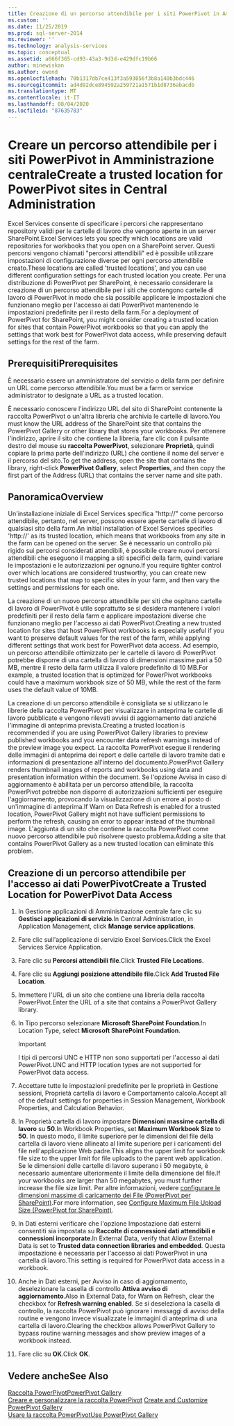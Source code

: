 ```yaml
---
title: Creazione di un percorso attendibile per i siti PowerPivot in Amministrazione centrale | Microsoft Docs
ms.custom: ''
ms.date: 11/25/2019
ms.prod: sql-server-2014
ms.reviewer: ''
ms.technology: analysis-services
ms.topic: conceptual
ms.assetid: a666f365-cd93-43a3-9d3d-e429dfc19b66
author: minewiskan
ms.author: owend
ms.openlocfilehash: 70b1317db7ce413f3a593056f3b8a140b3bdc446
ms.sourcegitcommit: ad4d92dce894592a259721a1571b1d8736abacdb
ms.translationtype: MT
ms.contentlocale: it-IT
ms.lasthandoff: 08/04/2020
ms.locfileid: "87635783"
---
```

# <a name="create-a-trusted-location-for-powerpivot-sites-in-central-administration"></a><span data-ttu-id="a4666-102">Creare un percorso attendibile per i siti PowerPivot in Amministrazione centrale</span><span class="sxs-lookup"><span data-stu-id="a4666-102">Create a trusted location for PowerPivot sites in Central Administration</span></span>
  <span data-ttu-id="a4666-103">Excel Services consente di specificare i percorsi che rappresentano repository validi per le cartelle di lavoro che vengono aperte in un server SharePoint.</span><span class="sxs-lookup"><span data-stu-id="a4666-103">Excel Services lets you specify which locations are valid repositories for workbooks that you open on a SharePoint server.</span></span> <span data-ttu-id="a4666-104">Questi percorsi vengono chiamati "percorsi attendibili" ed è possibile utilizzare impostazioni di configurazione diverse per ogni percorso attendibile creato.</span><span class="sxs-lookup"><span data-stu-id="a4666-104">These locations are called 'trusted locations', and you can use different configuration settings for each trusted location you create.</span></span> <span data-ttu-id="a4666-105">Per una distribuzione di PowerPivot per SharePoint, è necessario considerare la creazione di un percorso attendibile per i siti che contengono cartelle di lavoro di PowerPivot in modo che sia possibile applicare le impostazioni che funzionano meglio per l'accesso ai dati PowerPivot mantenendo le impostazioni predefinite per il resto della farm.</span><span class="sxs-lookup"><span data-stu-id="a4666-105">For a deployment of PowerPivot for SharePoint, you might consider creating a trusted location for sites that contain PowerPivot workbooks so that you can apply the settings that work best for PowerPivot data access, while preserving default settings for the rest of the farm.</span></span>  
  
  
  
## <a name="prerequisites"></a><span data-ttu-id="a4666-106">Prerequisiti</span><span class="sxs-lookup"><span data-stu-id="a4666-106">Prerequisites</span></span>  
 <span data-ttu-id="a4666-107">È necessario essere un amministratore del servizio o della farm per definire un URL come percorso attendibile.</span><span class="sxs-lookup"><span data-stu-id="a4666-107">You must be a farm or service administrator to designate a URL as a trusted location.</span></span>  
  
 <span data-ttu-id="a4666-108">È necessario conoscere l'indirizzo URL del sito di SharePoint contenente la raccolta PowerPivot o un'altra libreria che archivia le cartelle di lavoro.</span><span class="sxs-lookup"><span data-stu-id="a4666-108">You must know the URL address of the SharePoint site that contains the PowerPivot Gallery or other library that stores your workbooks.</span></span> <span data-ttu-id="a4666-109">Per ottenere l'indirizzo, aprire il sito che contiene la libreria, fare clic con il pulsante destro del mouse su **raccolta PowerPivot**, selezionare **Proprietà**, quindi copiare la prima parte dell'indirizzo (URL) che contiene il nome del server e il percorso del sito.</span><span class="sxs-lookup"><span data-stu-id="a4666-109">To get the address, open the site that contains the library, right-click **PowerPivot Gallery**, select **Properties**, and then copy the first part of the Address (URL) that contains the server name and site path.</span></span>  
  
##  <a name="overview"></a><a name="overview"></a> <span data-ttu-id="a4666-110">Panoramica</span><span class="sxs-lookup"><span data-stu-id="a4666-110">Overview</span></span>  
 <span data-ttu-id="a4666-111">Un'installazione iniziale di Excel Services specifica "http://" come percorso attendibile, pertanto, nel server, possono essere aperte cartelle di lavoro di qualsiasi sito della farm.</span><span class="sxs-lookup"><span data-stu-id="a4666-111">An initial installation of Excel Services specifies 'http://' as its trusted location, which means that workbooks from any site in the farm can be opened on the server.</span></span> <span data-ttu-id="a4666-112">Se è necessario un controllo più rigido sui percorsi considerati attendibili, è possibile creare nuovi percorsi attendibili che eseguono il mapping a siti specifici della farm, quindi variare le impostazioni e le autorizzazioni per ognuno.</span><span class="sxs-lookup"><span data-stu-id="a4666-112">If you require tighter control over which locations are considered trustworthy, you can create new trusted locations that map to specific sites in your farm, and then vary the settings and permissions for each one.</span></span>  
  
 <span data-ttu-id="a4666-113">La creazione di un nuovo percorso attendibile per siti che ospitano cartelle di lavoro di PowerPivot è utile soprattutto se si desidera mantenere i valori predefiniti per il resto della farm e applicare impostazioni diverse che funzionano meglio per l'accesso ai dati PowerPivot.</span><span class="sxs-lookup"><span data-stu-id="a4666-113">Creating a new trusted location for sites that host PowerPivot workbooks is especially useful if you want to preserve default values for the rest of the farm, while applying different settings that work best for PowerPivot data access.</span></span> <span data-ttu-id="a4666-114">Ad esempio, un percorso attendibile ottimizzato per le cartelle di lavoro di PowerPivot potrebbe disporre di una cartella di lavoro di dimensioni massime pari a 50 MB, mentre il resto della farm utilizza il valore predefinito di 10 MB.</span><span class="sxs-lookup"><span data-stu-id="a4666-114">For example, a trusted location that is optimized for PowerPivot workbooks could have a maximum workbook size of 50 MB, while the rest of the farm uses the default value of 10MB.</span></span>  
  
 <span data-ttu-id="a4666-115">La creazione di un percorso attendibile è consigliata se si utilizzano le librerie della raccolta PowerPivot per visualizzare in anteprima le cartelle di lavoro pubblicate e vengono rilevati avvisi di aggiornamento dati anziché l'immagine di anteprima prevista.</span><span class="sxs-lookup"><span data-stu-id="a4666-115">Creating a trusted location is recommended if you are using PowerPivot Gallery libraries to preview published workbooks and you encounter data refresh warnings instead of the preview image you expect.</span></span> <span data-ttu-id="a4666-116">La raccolta PowerPivot esegue il rendering delle immagini di anteprima dei report e delle cartelle di lavoro tramite dati e informazioni di presentazione all'interno del documento.</span><span class="sxs-lookup"><span data-stu-id="a4666-116">PowerPivot Gallery renders thumbnail images of reports and workbooks using data and presentation information within the document.</span></span> <span data-ttu-id="a4666-117">Se l'opzione Avvisa in caso di aggiornamento è abilitata per un percorso attendibile, la raccolta PowerPivot potrebbe non disporre di autorizzazioni sufficienti per eseguire l'aggiornamento, provocando la visualizzazione di un errore al posto di un'immagine di anteprima.</span><span class="sxs-lookup"><span data-stu-id="a4666-117">If Warn on Data Refresh is enabled for a trusted location, PowerPivot Gallery might not have sufficient permissions to perform the refresh, causing an error to appear instead of the thumbnail image.</span></span> <span data-ttu-id="a4666-118">L'aggiunta di un sito che contiene la raccolta PowerPivot come nuovo percorso attendibile può risolvere questo problema.</span><span class="sxs-lookup"><span data-stu-id="a4666-118">Adding a site that contains PowerPivot Gallery as a new trusted location can eliminate this problem.</span></span>  
  
##  <a name="create-a-trusted-location-for-powerpivot-data-access"></a><a name="create"></a><span data-ttu-id="a4666-119">Creazione di un percorso attendibile per l'accesso ai dati PowerPivot</span><span class="sxs-lookup"><span data-stu-id="a4666-119">Create a Trusted Location for PowerPivot Data Access</span></span>  
  
1.  <span data-ttu-id="a4666-120">In Gestione applicazioni di Amministrazione centrale fare clic su **Gestisci applicazioni di servizio**.</span><span class="sxs-lookup"><span data-stu-id="a4666-120">In Central Administration, in Application Management, click **Manage service applications**.</span></span>  
  
2.  <span data-ttu-id="a4666-121">Fare clic sull'applicazione di servizio Excel Services.</span><span class="sxs-lookup"><span data-stu-id="a4666-121">Click the Excel Services Service Application.</span></span>  
  
3.  <span data-ttu-id="a4666-122">Fare clic su **Percorsi attendibili file**.</span><span class="sxs-lookup"><span data-stu-id="a4666-122">Click **Trusted File Locations**.</span></span>  
  
4.  <span data-ttu-id="a4666-123">Fare clic su **Aggiungi posizione attendibile file**.</span><span class="sxs-lookup"><span data-stu-id="a4666-123">Click **Add Trusted File Location**.</span></span>  
  
5.  <span data-ttu-id="a4666-124">Immettere l'URL di un sito che contiene una libreria della raccolta PowerPivot.</span><span class="sxs-lookup"><span data-stu-id="a4666-124">Enter the URL of a site that contains a PowerPivot Gallery library.</span></span>  
  
6.  <span data-ttu-id="a4666-125">In Tipo percorso selezionare **Microsoft SharePoint Foundation**.</span><span class="sxs-lookup"><span data-stu-id="a4666-125">In Location Type, select **Microsoft SharePoint Foundation**.</span></span>  
  
    > [!IMPORTANT]  
    >  <span data-ttu-id="a4666-126">I tipi di percorsi UNC e HTTP non sono supportati per l'accesso ai dati PowerPivot.</span><span class="sxs-lookup"><span data-stu-id="a4666-126">UNC and HTTP location types are not supported for PowerPivot data access.</span></span>  
  
7.  <span data-ttu-id="a4666-127">Accettare tutte le impostazioni predefinite per le proprietà in Gestione sessioni, Proprietà cartella di lavoro e Comportamento calcolo.</span><span class="sxs-lookup"><span data-stu-id="a4666-127">Accept all of the default settings for properties in Session Management, Workbook Properties, and Calculation Behavior.</span></span>  
  
8.  <span data-ttu-id="a4666-128">In Proprietà cartella di lavoro impostare **Dimensioni massime cartella di lavoro** su **50**.</span><span class="sxs-lookup"><span data-stu-id="a4666-128">In Workbook Properties, set **Maximum Workbook Size** to **50**.</span></span> <span data-ttu-id="a4666-129">In questo modo, il limite superiore per le dimensioni del file della cartella di lavoro viene allineato al limite superiore per i caricamenti del file nell'applicazione Web padre.</span><span class="sxs-lookup"><span data-stu-id="a4666-129">This aligns the upper limit for workbook file size to the upper limit for file uploads to the parent web application.</span></span> <span data-ttu-id="a4666-130">Se le dimensioni delle cartelle di lavoro superano i 50 megabyte, è necessario aumentare ulteriormente il limite della dimensione del file.</span><span class="sxs-lookup"><span data-stu-id="a4666-130">If your workbooks are larger than 50 megabytes, you must further increase the file size limit.</span></span> <span data-ttu-id="a4666-131">Per altre informazioni, vedere [configurare le dimensioni massime di caricamento dei File &#40;PowerPivot per SharePoint&#41;](configure-maximum-file-upload-size-power-pivot-for-sharepoint.md).</span><span class="sxs-lookup"><span data-stu-id="a4666-131">For more information, see [Configure Maximum File Upload Size &#40;PowerPivot for SharePoint&#41;](configure-maximum-file-upload-size-power-pivot-for-sharepoint.md).</span></span>  
  
9. <span data-ttu-id="a4666-132">In Dati esterni verificare che l'opzione Impostazione dati esterni consentiti sia impostata su **Raccolte di connessioni dati attendibili e connessioni incorporate**.</span><span class="sxs-lookup"><span data-stu-id="a4666-132">In External Data, verify that Allow External Data is set to **Trusted data connection libraries and embedded**.</span></span> <span data-ttu-id="a4666-133">Questa impostazione è necessaria per l'accesso ai dati PowerPivot in una cartella di lavoro.</span><span class="sxs-lookup"><span data-stu-id="a4666-133">This setting is required for PowerPivot data access in a workbook.</span></span>  
  
10. <span data-ttu-id="a4666-134">Anche in Dati esterni, per Avviso in caso di aggiornamento, deselezionare la casella di controllo **Attiva avviso di aggiornamento**.</span><span class="sxs-lookup"><span data-stu-id="a4666-134">Also in External Data, for Warn on Refresh, clear the checkbox for **Refresh warning enabled**.</span></span> <span data-ttu-id="a4666-135">Se si deseleziona la casella di controllo, la raccolta PowerPivot può ignorare i messaggi di avviso della routine e vengono invece visualizzate le immagini di anteprima di una cartella di lavoro.</span><span class="sxs-lookup"><span data-stu-id="a4666-135">Clearing the checkbox allows PowerPivot Gallery to bypass routine warning messages and show preview images of a workbook instead.</span></span>  
  
11. <span data-ttu-id="a4666-136">Fare clic su **OK**.</span><span class="sxs-lookup"><span data-stu-id="a4666-136">Click **OK**.</span></span>  
  
## <a name="see-also"></a><span data-ttu-id="a4666-137">Vedere anche</span><span class="sxs-lookup"><span data-stu-id="a4666-137">See Also</span></span>  
 [<span data-ttu-id="a4666-138">Raccolta PowerPivot</span><span class="sxs-lookup"><span data-stu-id="a4666-138">PowerPivot Gallery</span></span>](../../index.yml)  
 <span data-ttu-id="a4666-139">[Creare e personalizzare la raccolta PowerPivot](create-and-customize-power-pivot-gallery.md) </span><span class="sxs-lookup"><span data-stu-id="a4666-139">[Create and Customize PowerPivot Gallery](create-and-customize-power-pivot-gallery.md) </span></span>  
 [<span data-ttu-id="a4666-140">Usare la raccolta PowerPivot</span><span class="sxs-lookup"><span data-stu-id="a4666-140">Use PowerPivot Gallery</span></span>](use-power-pivot-gallery.md)  
  
  
